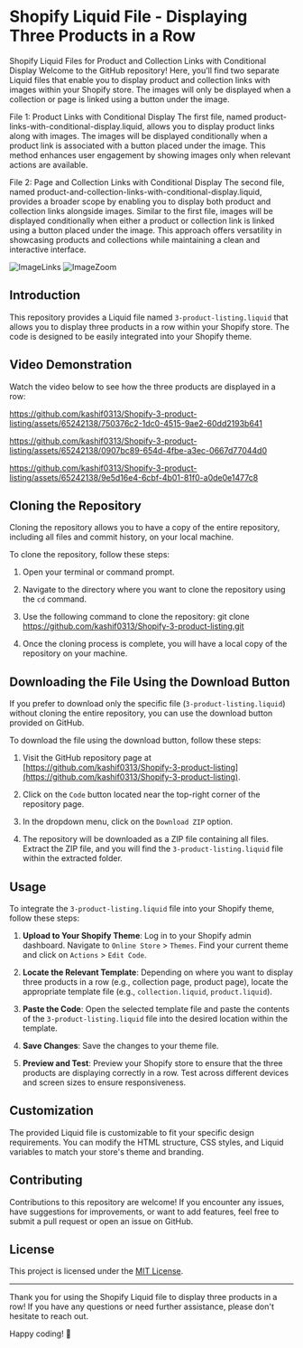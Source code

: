 # Shopify Liquid File - Displaying Three Products in a Row

Shopify Liquid Files for Product and Collection Links with Conditional Display
Welcome to the GitHub repository! Here, you'll find two separate Liquid files that enable you to display product and collection links with images within your Shopify store. The images will only be displayed when a collection or page is linked using a button under the image.

File 1: Product Links with Conditional Display
The first file, named product-links-with-conditional-display.liquid, allows you to display product links along with images. The images will be displayed conditionally when a product link is associated with a button placed under the image. This method enhances user engagement by showing images only when relevant actions are available.

File 2: Page and Collection Links with Conditional Display
The second file, named product-and-collection-links-with-conditional-display.liquid, provides a broader scope by enabling you to display both product and collection links alongside images. Similar to the first file, images will be displayed conditionally when either a product or collection link is linked using a button placed under the image. This approach offers versatility in showcasing products and collections while maintaining a clean and interactive interface.


![ImageLinks](https://github.com/kashif0313/Shopify-3-product-listing/assets/65242138/f1473aa4-8dc9-4ff5-81b7-2177dfbf8974)
![ImageZoom](https://github.com/kashif0313/Shopify-3-product-listing/assets/65242138/a8f75e0d-0f1a-47e5-b7de-f5209c48590a)

## Introduction

This repository provides a Liquid file named `3-product-listing.liquid` that allows you to display three products in a row within your Shopify store. The code is designed to be easily integrated into your Shopify theme.

## Video Demonstration

Watch the video below to see how the three products are displayed in a row:


https://github.com/kashif0313/Shopify-3-product-listing/assets/65242138/750376c2-1dc0-4515-9ae2-60dd2193b641



https://github.com/kashif0313/Shopify-3-product-listing/assets/65242138/0907bc89-654d-4fbe-a3ec-0667d77044d0



https://github.com/kashif0313/Shopify-3-product-listing/assets/65242138/9e5d16e4-6cbf-4b01-81f0-a0de0e1477c8


## Cloning the Repository

Cloning the repository allows you to have a copy of the entire repository, including all files and commit history, on your local machine.

To clone the repository, follow these steps:

1. Open your terminal or command prompt.

2. Navigate to the directory where you want to clone the repository using the `cd` command.

3. Use the following command to clone the repository:
git clone https://github.com/kashif0313/Shopify-3-product-listing.git

4. Once the cloning process is complete, you will have a local copy of the repository on your machine.

## Downloading the File Using the Download Button

If you prefer to download only the specific file (`3-product-listing.liquid`) without cloning the entire repository, you can use the download button provided on GitHub.

To download the file using the download button, follow these steps:

1. Visit the GitHub repository page at [https://github.com/kashif0313/Shopify-3-product-listing](https://github.com/kashif0313/Shopify-3-product-listing).

2. Click on the `Code` button located near the top-right corner of the repository page.


3. In the dropdown menu, click on the `Download ZIP` option.

4. The repository will be downloaded as a ZIP file containing all files. Extract the ZIP file, and you will find the `3-product-listing.liquid` file within the extracted folder.

## Usage

To integrate the `3-product-listing.liquid` file into your Shopify theme, follow these steps:

1. **Upload to Your Shopify Theme**: Log in to your Shopify admin dashboard. Navigate to `Online Store` > `Themes`. Find your current theme and click on `Actions` > `Edit Code`.

2. **Locate the Relevant Template**: Depending on where you want to display three products in a row (e.g., collection page, product page), locate the appropriate template file (e.g., `collection.liquid`, `product.liquid`).

3. **Paste the Code**: Open the selected template file and paste the contents of the `3-product-listing.liquid` file into the desired location within the template.

4. **Save Changes**: Save the changes to your theme file.

5. **Preview and Test**: Preview your Shopify store to ensure that the three products are displaying correctly in a row. Test across different devices and screen sizes to ensure responsiveness.

## Customization

The provided Liquid file is customizable to fit your specific design requirements. You can modify the HTML structure, CSS styles, and Liquid variables to match your store's theme and branding.

## Contributing

Contributions to this repository are welcome! If you encounter any issues, have suggestions for improvements, or want to add features, feel free to submit a pull request or open an issue on GitHub.

## License

This project is licensed under the [MIT License](LICENSE).

---

Thank you for using the Shopify Liquid file to display three products in a row! If you have any questions or need further assistance, please don't hesitate to reach out.

Happy coding! 🚀
